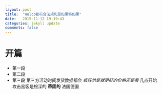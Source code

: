 ```yaml
---
layout: post
title:  "Welco都符合法规和是如果特如果"
date:   2015-11-12 19:19:43
categories: jekyll update
comments: false
---
```


# 开篇

* 第一段
* 第二段
* 第三段
   第三方活动时间发货数据都会 *疯狂地是就更好的价格还是看* 几点开始攻击黑客是根深的 **蒂固的** 法国德国




